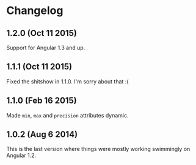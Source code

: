# Changelog

## 1.2.0 (Oct 11 2015)

Support for Angular 1.3 and up.

## 1.1.1 (Oct 11 2015)

Fixed the shitshow in 1.1.0. I'm sorry about that :(

## 1.1.0 (Feb 16 2015)

 Made `min`, `max` and `precision` attributes dynamic.

## 1.0.2 (Aug 6 2014)

This is the last version where things were mostly working swimmingly on Angular 1.2.
